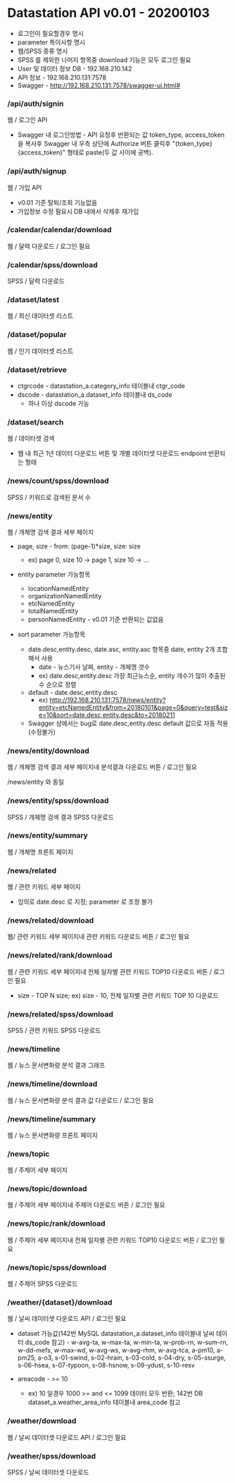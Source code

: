 # Datastation API v0.01 - 20200103

- 로그인이 필요할경우 명시
- parameter 특이사항 명시
- 웹/SPSS 종류 명시
- SPSS 를 제외한 나머지 항목중 download 기능은 모두 로그인 필요
- User 및 데이터 정보 DB - 192.168.210.142
- API 정보 - 192.168.210.131:7578
- Swagger - http://192.168.210.131:7578/swagger-ui.html#

### /api/auth/signin

웹 / 로그인 API

- Swagger 내 로그인방법 - API 요청후 반환되는 값 token_type, access_token 을 복사후 Swagger 내 우측 상단에 Authorize 버튼 클릭후 "{token_type} {access_token}" 형태로 paste(두 값 사이에 공백).



### /api/auth/signup

웹 / 가입 API

- v0.01 기준 탈퇴/조회 기능없음
- 가입정보 수정 필요시 DB 내에서 삭제후 재가입



### /calendar/calendar/download

웹 / 달력 다운로드 / 로그인 필요



### /calendar/spss/download

SPSS / 달력 다운로드 



### /dataset/latest

웹 / 최신 데이터셋 리스트



### /dataset/popular

웹 / 인기 데이터셋 리스트



### /dataset/retrieve

- ctgrcode - datastation_a.category_info 테이블내 ctgr_code
- dscode - datastation_a.dataset_info 테이블내 ds_code 
  - 하나 이상 dscode 가능



### /dataset/search

웹 / 데이터셋 검색

- 웹 내 최근 1년 데이터 다운로드 버튼 및 개별 데이터셋 다운로드 endpoint 반환되는 형태



### /news/count/spss/download

SPSS / 키워드로 검색된 문서 수 



### /news/entity

웹 / 개체명 검색 결과 세부 페이지

- page, size - from: (page-1)*size, size: size
  - ex) page 0, size 10 -> page 1, size 10 -> ...

- entity parameter 가능항목
  - locationNamedEntity
  - organizationNamedEntity
  - etcNamedEntity
  - totalNamedEntity
  - personNamedEntity - v0.01 기준 반환되는 값없음

- sort parameter 가능항목
  - date.desc,entity.desc, date.asc, entity.asc 항목중 date, entity 2개 조합해서 사용
    - date - 뉴스기사 날짜, entity - 개체명 갯수
    - ex) date.desc,entity.desc 가장 최근뉴스순, entity 개수가 많이 추출된 수 순으로 정렬
  - default - date.desc,entity.desc 
    - ex) http://192.168.210.131:7578/news/entity?entity=etcNamedEntity&from=20180101&page=0&query=test&size=10&sort=date.desc,entity.desc&to=20180211
  - Swagger 상에서는 bug로 date.desc,entity.desc default 값으로 자동 적용(수정불가)



### /news/entity/download

웹 / 개체명 검색 결과 세부 페이지내 분석결과 다운로드 버튼 / 로그인 필요

/news/entity 와 동일



### /news/entity/spss/download

SPSS / 개체명 검색 결과 SPSS 다운로드



### /news/entity/summary

웹 / 개체명 프론트 페이지



### /news/related

웹 / 관련 키워드 세부 페이지

- 임의로 date.desc 로 지정; parameter 로 조정 불가



### /news/related/download

웹/ 관련 키워드 세부 페이지내 관련 키워드 다운로드 버튼 / 로그인 필요



### /news/related/rank/download

웹 / 관련 키워드 세부 페이지내 전체 일자별 관련 키워드 TOP10 다운로드 버튼 / 로그인 필요

- size - TOP N size; ex) size - 10, 전체 일자별 관련 키워드 TOP 10 다운로드



### /news/related/spss/download

SPSS / 관련 키워드 SPSS 다운로드



### /news/timeline

웹 / 뉴스 문서변화량 분석 결과 그래프



### /news/timeline/download

웹 / 뉴스 문서변화량 분석 결과 값 다운로드 / 로그인 필요



### /news/timeline/summary

웹 / 뉴스 문서변화량 프론트 페이지 



### /news/topic

웹 / 주제어 세부 페이지



### /news/topic/download

웹 / 주제어 세부 페이지내 주제어 다운로드 버튼 / 로그인 필요



### /news/topic/rank/download

웹 / 주제어 세부 페이지내 전체 일자별 관련 키워드 TOP10 다운로드 버튼 / 로그인 필요



### /news/topic/spss/download

웹 / 주제어 SPSS 다운로드



### /weather/{dataset}/download

웹 / 날씨 데이터셋 다운로드 API / 로그인 필요

- dataset 가능값(142번 MySQL datastation_a.dataset_info 테이블내 날씨 데이터 ds_code 참고) - w-avg-ta, w-max-ta, w-min-ta, w-prob-rn, w-sum-rn, w-dd-mefs, w-max-wd, w-avg-ws, w-avg-rhm, w-avg-tca, a-pm10, a-pm25, a-o3, s-01-swind, s-02-hrain, s-03-cold, s-04-dry, s-05-ssurge, s-06-hsea, s-07-typoon, s-08-hsnow, s-09-ydust, s-10-resv

- areacode - >= 10
  - ex) 10 일경우 1000 >= and <= 1099  데이터 모두 반환; 142번 DB dataset_a.weather_area_info 테이블내 area_code 참고



### /weather/download

웹 / 날씨 데이터셋 다운로드 API / 로그인 필요



### /weather/spss/download

SPSS / 날씨 데이터셋 다운로드 



